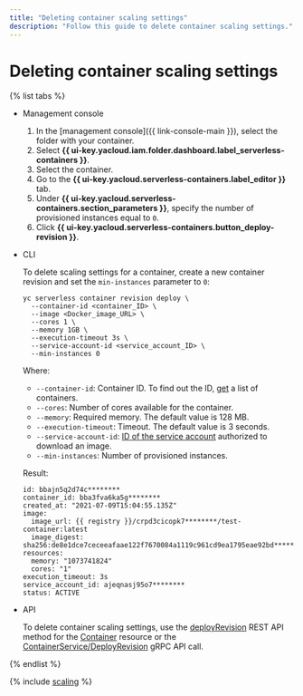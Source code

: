 ```yaml
---
title: "Deleting container scaling settings"
description: "Follow this guide to delete container scaling settings."
---
```


# Deleting container scaling settings

{% list tabs %}

- Management console

   1. In the [management console]({{ link-console-main }}), select the folder with your container.
   1. Select **{{ ui-key.yacloud.iam.folder.dashboard.label_serverless-containers }}**.
   1. Select the container.
   1. Go to the **{{ ui-key.yacloud.serverless-containers.label_editor }}** tab.
   1. Under **{{ ui-key.yacloud.serverless-containers.section_parameters }}**, specify the number of provisioned instances equal to `0`.
   1. Click **{{ ui-key.yacloud.serverless-containers.button_deploy-revision }}**.

- CLI

   To delete scaling settings for a container, create a new container revision and set the `min-instances` parameter to `0`:

   ```
   yc serverless container revision deploy \
     --container-id <container_ID> \
     --image <Docker_image_URL> \
     --cores 1 \
     --memory 1GB \
     --execution-timeout 3s \
     --service-account-id <service_account_ID> \
     --min-instances 0
   ```

   Where:
   * `--container-id`: Container ID. To find out the ID, [get](list.md) a list of containers.
   * `--cores`: Number of cores available for the container.
   * `--memory`: Required memory. The default value is 128 MB.
   * `--execution-timeout`: Timeout. The default value is 3 seconds.
   * `--service-account-id`: [ID of the service account](../../iam/operations/sa/get-id.md) authorized to download an image.
   * `--min-instances`: Number of provisioned instances.

   Result:

    ```
    id: bbajn5q2d74c********
    container_id: bba3fva6ka5g********
    created_at: "2021-07-09T15:04:55.135Z"
    image:
      image_url: {{ registry }}/crpd3cicopk7********/test-container:latest
      image_digest: sha256:de8e1dce7ceceeafaae122f7670084a1119c961cd9ea1795eae92bd********
    resources:
      memory: "1073741824"
      cores: "1"
    execution_timeout: 3s
    service_account_id: ajeqnasj95o7********
    status: ACTIVE
    ```

- API

   To delete container scaling settings, use the [deployRevision](../containers/api-ref/Container/deployRevision.md) REST API method for the [Container](../containers/api-ref/Container/index.md) resource or the [ContainerService/DeployRevision](../containers/api-ref/grpc/container_service.md#DeployRevision) gRPC API call.

{% endlist %}

{% include [scaling](../../_includes/serverless-containers/see-also-scaling.md) %}
